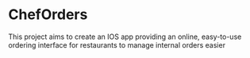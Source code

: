 # ChefOrders

  This project aims to create an IOS app providing an online, easy-to-use ordering interface 
  for restaurants to manage internal orders easier


